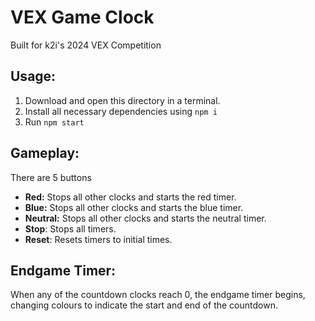 # VEX Game Clock
Built for k2i's 2024 VEX Competition
## Usage:
1. Download and open this directory in a terminal.
1. Install all necessary dependencies using `npm i`
1. Run `npm start`
## Gameplay:
There are 5 buttons
* **Red:** Stops all other clocks and starts the red timer.
* **Blue:** Stops all other clocks and starts the blue timer.
* **Neutral:** Stops all other clocks and starts the neutral timer.
* **Stop**: Stops all timers.
* **Reset**: Resets timers to initial times.
## Endgame Timer:
When any of the countdown clocks reach 0, the endgame timer begins, changing colours to indicate the start and end of the countdown.